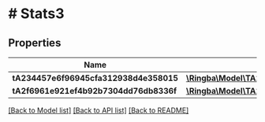# # Stats3

## Properties

Name | Type | Description | Notes
------------ | ------------- | ------------- | -------------
**tA234457e6f96945cfa312938d4e358015** | [**\Ringba\Model\TA234457e6f96945cfa312938d4e358015**](TA234457e6f96945cfa312938d4e358015.md) |  |
**tA2f6961e921ef4b92b7304dd76db8336f** | [**\Ringba\Model\TA2f6961e921ef4b92b7304dd76db8336f2**](TA2f6961e921ef4b92b7304dd76db8336f2.md) |  |

[[Back to Model list]](../../README.md#models) [[Back to API list]](../../README.md#endpoints) [[Back to README]](../../README.md)
